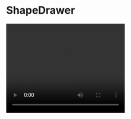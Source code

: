 # ShapeDrawer

<video width="320" height="240" controls>
  <source src="video.mp4" type="video/mp4">
</video>
